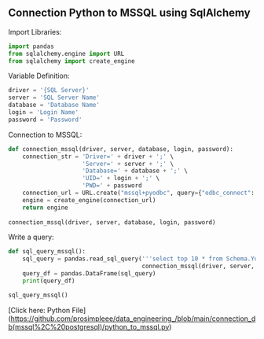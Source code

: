 ## Connection Python to MSSQL using SqlAlchemy

Import Libraries:  
```python
import pandas
from sqlalchemy.engine import URL
from sqlalchemy import create_engine
```

Variable Definition:
```python
driver = '{SQL Server}'
server = 'SQL Server Name'
database = 'Database Name'
login = 'Login Name'
password = 'Password'
```

Connection to MSSQL:
```python
def connection_mssql(driver, server, database, login, password):
    connection_str = 'Driver=' + driver + ';' \
                     'Server=' + server + ';' \
                     'Database=' + database + ';' \
                     'UID=' + login + ';' \
                     'PWD=' + password
    connection_url = URL.create("mssql+pyodbc", query={"odbc_connect": connection_str})
    engine = create_engine(connection_url)
    return engine
    
connection_mssql(driver, server, database, login, password)
```

Write a query:
```python
def sql_query_mssql():
    sql_query = pandas.read_sql_query('''select top 10 * from Schema.YourTable''',
                                      connection_mssql(driver, server, database, login, password))
    query_df = pandas.DataFrame(sql_query)
    print(query_df)

sql_query_mssql()
```
[Click here: Python File]
(https://github.com/prosimpleee/data_engineering_/blob/main/connection_db(mssql%2C%20postgresql)/python_to_mssql.py)
